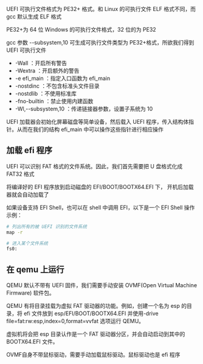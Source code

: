 
UEFI 可执行文件格式为 PE32+ 格式。和 Linux 的可执行文件 ELF 格式不同，而 gcc 默认生成 ELF 格式

PE32+为 64 位 Windows 的可执行文件格式，32 位的为 PE32

gcc 参数 --subsystem,10 可生成可执行文件类型为 PE32+格式，所欲我们得到 UEFI 可执行文件

* -Wall ：开启所有警告 
* -Wextra ：开启额外的警告 
* -e efi_main ：指定入口函数为  efi_main  
* -nostdinc ：不包含标准头文件目录 
* -nostdlib ：不使用标准库 
* -fno-builtin ：禁止使用内建函数 
* -Wl,--subsystem,10 ：传递链接器参数，设置子系统为  10  

UEFI 加载器会初始化屏幕磁盘等简单设备，然后载入 UEFI 程序，传入结构体指针。从而在我们的结构 efi_main 中可以操作这些指针进行相应操作

## 加载 efi 程序

UEFI 可以识别 FAT 格式的文件系统。因此，我们首先需要把 U 盘格式化成 FAT32 格式

将编译好的 EFI 程序放到启动磁盘的 EFI/BOOT/BOOTX64.EFI 下， 开机后加载器就会自动加载了

如果设备支持 EFI Shell，也可以在 shell 中调用 EFI，以下是一个 EFI Shell 操作示例：
```sh
# 列出所有的被 UEFI 识别的文件系统
map -r

# 进入某个文件系统
fs0:

```

## 在 qemu 上运行

QEMU 默认不带有 UEFI 固件，我们需要手动安装 OVMF(Open Virtual Machine Firmware) 软件包。

QEMU 有将目录挂载为虚拟 FAT 驱动器的功能。例如，创建一个名为 esp 的目录，将 efi 文件放到 esp/EFI/BOOT/BOOTX64.EFI 并使用-drive file=fat:rw:esp,index=0,format=vvfat 选项运行 QEMU。

虚拟机将会把 esp 目录认作是一个 FAT 驱动器分区，并会自动启动到其中的 BOOTX64.EFI 文件。

OVMF自身不带鼠标驱动，需要手动加载鼠标驱动。鼠标驱动也是 efi 程序



